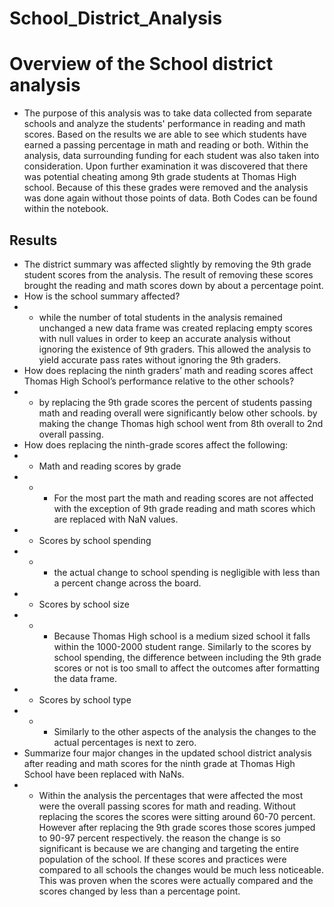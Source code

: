 # School_District_Analysis

# Overview of the School district analysis 
* The purpose of this analysis was to take data collected from separate schools and analyze the students' performance in reading and math scores. Based on the results we are able to see which students have earned a passing percentage in math and reading or both. Within the analysis, data surrounding funding for each student was also taken into consideration. Upon further examination it was discovered that there was potential cheating among 9th grade students at Thomas High school. Because of this these grades were removed and the analysis was done again without those points of data. Both Codes can be found within the notebook. 
## Results 

*   The district summary was affected slightly by removing the 9th grade student scores from the analysis. The result of removing these scores brought the reading and math scores down by about a percentage point. 
* How is the school summary affected?
* * while the number of total students in the analysis remained unchanged a new data frame was created replacing empty scores with null values in order to keep an accurate analysis without ignoring the existence of 9th graders. This allowed the analysis to yield accurate pass rates without ignoring the 9th graders. 
* How does replacing the ninth graders’ math and reading scores affect Thomas High School’s performance relative to the other schools?
* * by replacing the 9th grade scores the percent of students passing math and reading overall were significantly below other schools. by making the change Thomas high school went from 8th overall to 2nd overall passing. 
* How does replacing the ninth-grade scores affect the following:
* *  Math and reading scores by grade
* * * For the most part the math and reading scores are not affected with the exception of 9th grade reading and math scores which are replaced with NaN values. 
* * Scores by school spending
* * * the actual change to school spending is negligible with less than a percent change across the board. 
* * Scores by school size
* * * Because Thomas High school is a medium sized school it falls within the 1000-2000 student range. Similarly to the scores by school spending, the difference between including the 9th grade scores or not is too small to affect the outcomes after formatting the data frame. 
* * Scores by school type
* * * Similarly to the other aspects of the analysis the changes to the actual percentages is next to zero.  
* Summarize four major changes in the updated school district analysis after reading and math scores for the ninth grade at Thomas High School have been replaced with NaNs.
* * Within the analysis the percentages that were affected the most were the overall passing scores for math and reading. Without replacing the scores the scores were sitting around 60-70 percent. However after replacing the 9th grade scores those scores jumped to 90-97 percent respectively. the reason the change is so significant is because we are changing and targeting the entire population of the school. If these scores and practices were compared to all schools the changes would be much less noticeable. This was proven when the scores were actually compared and the scores changed by less than a percentage point. 
